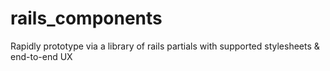 # rails_components
Rapidly prototype via a library of rails partials with supported stylesheets &amp; end-to-end UX
